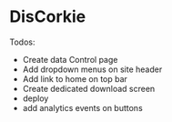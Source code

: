# DisCorkie
Todos:
- Create data Control page
- Add dropdown menus on site header
- Add link to home on top bar
- Create dedicated download screen
- deploy
- add analytics events on buttons

